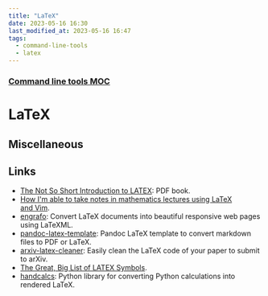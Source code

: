```yaml
---
title: "LaTeX"
date: 2023-05-16 16:30
last_modified_at: 2023-05-16 16:47
tags:
  - command-line-tools
  - latex
---
```


### [Command line tools MOC](Command%20line%20tools%20MOC.md)

# LaTeX

## Miscellaneous

## Links

* [The Not So Short Introduction to LATEX](https://tobi.oetiker.ch/lshort/lshort.pdf): PDF book.
* [How I'm able to take notes in mathematics lectures using LaTeX and Vim](https://castel.dev/post/lecture-notes-1/).
* [engrafo](https://github.com/arxiv-vanity/engrafo): Convert LaTeX documents into beautiful responsive web pages using LaTeXML.
* [pandoc-latex-template](https://github.com/Wandmalfarbe/pandoc-latex-template): Pandoc LaTeX template to convert markdown files to PDF or LaTeX.
* [arxiv-latex-cleaner](https://github.com/google-research/arxiv-latex-cleaner): Easily clean the LaTeX code of your paper to submit to arXiv.
* [The Great, Big List of LATEX Symbols](https://www.rpi.edu/dept/arc/training/latex/LaTeX_symbols.pdf).
* [handcalcs](https://github.com/connorferster/handcalcs): Python library for converting Python calculations into rendered LaTeX.